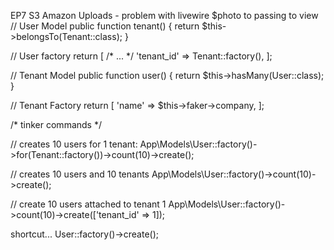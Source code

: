 EP7 S3 Amazon Uploads - problem with livewire $photo to passing to view
// User Model
public function tenant() { return $this->belongsTo(Tenant::class); }

// User factory
return [ /* ... */ 'tenant_id' => Tenant::factory(), ];

// Tenant Model
public function user() { return $this->hasMany(User::class); }

// Tenant Factory
return [ 'name' => $this->faker->company, ];

/* tinker commands */

// creates 10 users for 1 tenant:
App\Models\User::factory()->for(Tenant::factory())->count(10)->create();

// creates 10 users and 10 tenants
App\Models\User::factory()->count(10)->create();

// create 10 users attached to tenant 1
App\Models\User::factory()->count(10)->create(['tenant_id' => 1]);

shortcut...
User::factory()->create();
